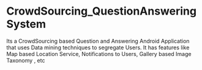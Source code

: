 # CrowdSourcing_QuestionAnsweringSystem
Its a CrowdSourcing based Question and Answering Android Application that uses Data mining techniques to segregate Users. 
It has features like Map based Location Service, Notifications to Users, Gallery based Image Taxonomy , etc
